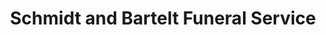 ---
title: "Schmidt and Bartelt Funeral Service"
url: /menomonee-falls/schmidt-and-bartelt-funeral-service/
shop: Bestattungen
---